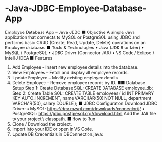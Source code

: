 # -Java-JDBC-Employee-Database-App
Employee Database App – Java JDBC
■ Objective
A simple Java application that connects to MySQL or PostgreSQL using JDBC and performs basic
CRUD (Create, Read, Update, Delete) operations on an Employee database.
■ Tools & Technologies
• Java (JDK 8 or later)
• MySQL / PostgreSQL
• JDBC Driver (Connector JAR)
• VS Code / Eclipse / IntelliJ IDEA
■ Features
1. Add Employee – Insert new employee details into the database.
2. View Employees – Fetch and display all employee records.
3. Update Employee – Modify existing employee details.
4. Delete Employee – Remove employee records by ID.
■■ Database Setup
Step 1: Create Database
SQL:
CREATE DATABASE employee_db;
Step 2: Create Table
SQL:
CREATE TABLE employees (
id INT PRIMARY KEY AUTO_INCREMENT,
name VARCHAR(50) NOT NULL,
department VARCHAR(50),
salary DOUBLE
);
■ JDBC Configuration
Download JDBC Driver:
• MySQL: https://dev.mysql.com/downloads/connector/j/
• PostgreSQL: https://jdbc.postgresql.org/download.html
Add the JAR file to your project’s classpath.
■ How to Run
1. Clone / Download the project.
2. Import into your IDE or open in VS Code.
3. Update DB Credentials in DBConnection.java:

